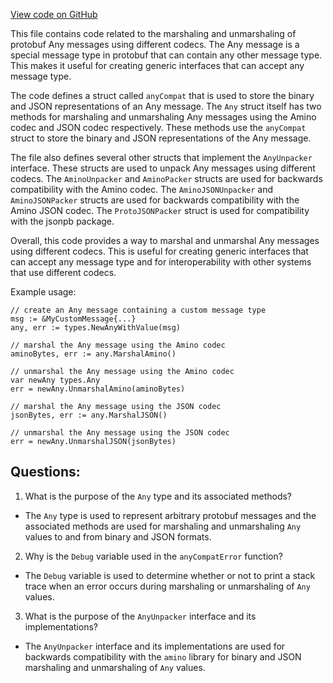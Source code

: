 [View code on GitHub](https://github.com/cosmos/cosmos-sdk/blob/main/codec/types/compat.go)

This file contains code related to the marshaling and unmarshaling of protobuf Any messages using different codecs. The Any message is a special message type in protobuf that can contain any other message type. This makes it useful for creating generic interfaces that can accept any message type. 

The code defines a struct called `anyCompat` that is used to store the binary and JSON representations of an Any message. The `Any` struct itself has two methods for marshaling and unmarshaling Any messages using the Amino codec and JSON codec respectively. These methods use the `anyCompat` struct to store the binary and JSON representations of the Any message. 

The file also defines several other structs that implement the `AnyUnpacker` interface. These structs are used to unpack Any messages using different codecs. The `AminoUnpacker` and `AminoPacker` structs are used for backwards compatibility with the Amino codec. The `AminoJSONUnpacker` and `AminoJSONPacker` structs are used for backwards compatibility with the Amino JSON codec. The `ProtoJSONPacker` struct is used for compatibility with the jsonpb package. 

Overall, this code provides a way to marshal and unmarshal Any messages using different codecs. This is useful for creating generic interfaces that can accept any message type and for interoperability with other systems that use different codecs. 

Example usage:

```
// create an Any message containing a custom message type
msg := &MyCustomMessage{...}
any, err := types.NewAnyWithValue(msg)

// marshal the Any message using the Amino codec
aminoBytes, err := any.MarshalAmino()

// unmarshal the Any message using the Amino codec
var newAny types.Any
err = newAny.UnmarshalAmino(aminoBytes)

// marshal the Any message using the JSON codec
jsonBytes, err := any.MarshalJSON()

// unmarshal the Any message using the JSON codec
err = newAny.UnmarshalJSON(jsonBytes)
```
## Questions: 
 1. What is the purpose of the `Any` type and its associated methods?
- The `Any` type is used to represent arbitrary protobuf messages and the associated methods are used for marshaling and unmarshaling `Any` values to and from binary and JSON formats.
2. Why is the `Debug` variable used in the `anyCompatError` function?
- The `Debug` variable is used to determine whether or not to print a stack trace when an error occurs during marshaling or unmarshaling of `Any` values.
3. What is the purpose of the `AnyUnpacker` interface and its implementations?
- The `AnyUnpacker` interface and its implementations are used for backwards compatibility with the `amino` library for binary and JSON marshaling and unmarshaling of `Any` values.